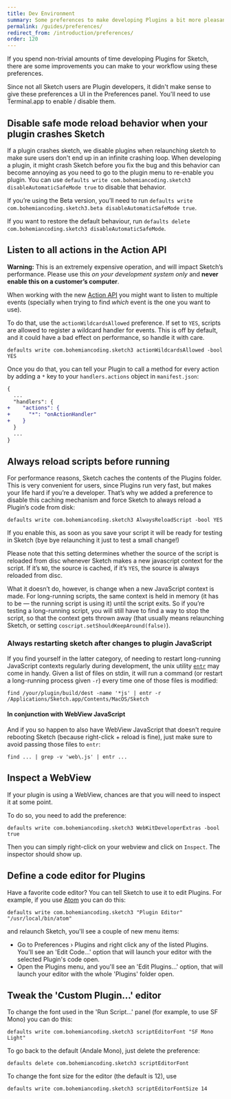 ```yaml
---
title: Dev Environment
summary: Some preferences to make developing Plugins a bit more pleasant
permalink: /guides/preferences/
redirect_from: /introduction/preferences/
order: 120
---
```


If you spend non-trivial amounts of time developing Plugins for Sketch, there are some improvements you can make to your workflow using these preferences.

Since not all Sketch users are Plugin developers, it didn't make sense to give these preferences a UI in the Preferences panel. You'll need to use Terminal.app to enable / disable them.

## Disable safe mode reload behavior when your plugin crashes Sketch

If a plugin crashes sketch, we disable plugins when relaunching sketch to make sure users don't end up in an infinite crashing loop. When developing a plugin, it might crash Sketch before you fix the bug and this behavior can become annoying as you need to go to the plugin menu to re-enable you plugin. You can use `defaults write com.bohemiancoding.sketch3 disableAutomaticSafeMode true` to disable that behavior.

If you’re using the Beta version, you’ll need to run `defaults write com.bohemiancoding.sketch3.beta disableAutomaticSafeMode true`.

If you want to restore the default behaviour, run `defaults delete com.bohemiancoding.sketch3 disableAutomaticSafeMode`.


## Listen to all actions in the Action API

<p class="warning">
  <strong>Warning:</strong> This is an extremely expensive operation, and will impact Sketch’s performance. Please use this <em>on your development system only</em> and <strong>never enable this on a customer’s computer</strong>.
</p>

When working with the new [Action API](/reference/action/) you might want to listen to multiple events (specially when trying to find _which_ event is the one you want to use).

To do that, use the `actionWildcardsAllowed` preference. If set to `YES`, scripts are allowed to register a wildcard handler for events. This is off by default, and it could have a bad effect on performance, so handle it with care.

```shell
defaults write com.bohemiancoding.sketch3 actionWildcardsAllowed -bool YES
```

Once you do that, you can tell your Plugin to call a method for every action by adding a `*` key to your `handlers.actions` object in `manifest.json`:

```diff
{
  ...
  "handlers": {
+    "actions": {
+      "*": "onActionHandler"
+    }
  }
  ...
}
```

## Always reload scripts before running

For performance reasons, Sketch caches the contents of the Plugins folder. This is very convenient for users, since Plugins run very fast, but makes your life hard if you’re a developer. That’s why we added a preference to disable this caching mechanism and force Sketch to always reload a Plugin’s code from disk:

```shell
defaults write com.bohemiancoding.sketch3 AlwaysReloadScript -bool YES
```

If you enable this, as soon as you save your script it will be ready for testing in Sketch (bye bye relaunching it just to test a small change!)

Please note that this setting determines whether the source of the script is reloaded from disc whenever Sketch makes a new javascript context for the script. If it’s `NO`, the source is cached, if it’s `YES`, the source is always reloaded from disc.

What it doesn’t do, however, is change when a new JavaScript context is made. For long-running scripts, the same context is held in memory (it has to be — the running script is using it) until the script exits. So if you’re testing a long-running script, you will still have to find a way to stop the script, so that the context gets thrown away (that usually means relaunching Sketch, or setting `coscript.setShouldKeepAround(false)`).

### Always restarting sketch after changes to plugin JavaScript

If you find yourself in the latter category, of needing to restart long-running JavaScript contexts regularly during development, the unix utility [`entr`](http://entrproject.org/) may come in handy. Given a list of files on stdin, it will run a command (or restart a long-running process given `-r`) every time one of those files is modified:

`find /your/plugin/build/dest -name '*js' | entr -r /Applications/Sketch.app/Contents/MacOS/Sketch`

#### In conjunction with WebView JavaScript

And if you so happen to also have WebView JavaScript that doesn't require rebooting Sketch (because right-click + reload is fine), just make sure to avoid passing those files to `entr`:

`find ... | grep -v 'web\.js' | entr ...`


## Inspect a WebView

If your plugin is using a WebView, chances are that you will need to inspect it at some point.

To do so, you need to add the preference:

```shell
defaults write com.bohemiancoding.sketch3 WebKitDeveloperExtras -bool true
```

Then you can simply right-click on your webview and click on `Inspect`. The inspector should show up.


## Define a code editor for Plugins

Have a favorite code editor? You can tell Sketch to use it to edit Plugins. For example, if you use [Atom](https://atom.io) you can do this:

```shell
defaults write com.bohemiancoding.sketch3 "Plugin Editor" "/usr/local/bin/atom"
```

and relaunch Sketch, you'll see a couple of new menu items:

* Go to Preferences › Plugins and right click any of the listed Plugins. You'll see an 'Edit Code…' option that will launch your editor with the selected Plugin's code open.
* Open the Plugins menu, and you'll see an 'Edit Plugins…' option, that will launch your editor with the whole 'Plugins' folder open.

## Tweak the 'Custom Plugin…' editor

To change the font used in the 'Run Script…' panel (for example, to use SF Mono) you can do this:

```shell
defaults write com.bohemiancoding.sketch3 scriptEditorFont "SF Mono Light"
```

To go back to the default (Andale Mono), just delete the preference:

```shell
defaults delete com.bohemiancoding.sketch3 scriptEditorFont
```

To change the font size for the editor (the default is 12), use

```shell
defaults write com.bohemiancoding.sketch3 scriptEditorFontSize 14
```
